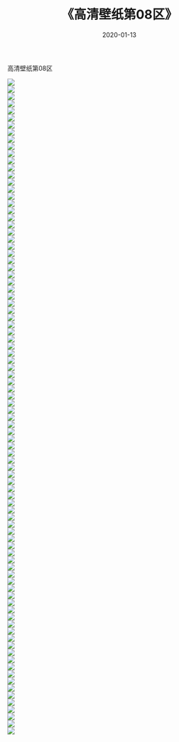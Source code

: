 ﻿---
layout: post
title:  《高清壁纸第08区》
date:   2020-01-13
img: http://img.660000.xyz/Sharelink/壁纸/高清壁纸/高清壁纸/高清壁纸第08区/000.jpg
categories: [美女, 清纯, 唯美]
---

高清壁纸第08区

  ![](http://img.660000.xyz/Sharelink/壁纸/高清壁纸/高清壁纸第08区/001.jpg) <br> ![](http://img.660000.xyz/Sharelink/壁纸/高清壁纸/高清壁纸第08区/002.jpg) <br> ![](http://img.660000.xyz/Sharelink/壁纸/高清壁纸/高清壁纸第08区/003.jpg) <br> ![](http://img.660000.xyz/Sharelink/壁纸/高清壁纸/高清壁纸第08区/004.jpg) <br> ![](http://img.660000.xyz/Sharelink/壁纸/高清壁纸/高清壁纸第08区/005.jpg) <br> ![](http://img.660000.xyz/Sharelink/壁纸/高清壁纸/高清壁纸第08区/006.jpg) <br> ![](http://img.660000.xyz/Sharelink/壁纸/高清壁纸/高清壁纸第08区/007.jpg) <br> ![](http://img.660000.xyz/Sharelink/壁纸/高清壁纸/高清壁纸第08区/008.jpg) <br> ![](http://img.660000.xyz/Sharelink/壁纸/高清壁纸/高清壁纸第08区/009.jpg) <br> ![](http://img.660000.xyz/Sharelink/壁纸/高清壁纸/高清壁纸第08区/010.jpg) <br> ![](http://img.660000.xyz/Sharelink/壁纸/高清壁纸/高清壁纸第08区/011.jpg) <br> ![](http://img.660000.xyz/Sharelink/壁纸/高清壁纸/高清壁纸第08区/012.jpg) <br> ![](http://img.660000.xyz/Sharelink/壁纸/高清壁纸/高清壁纸第08区/013.jpg) <br> ![](http://img.660000.xyz/Sharelink/壁纸/高清壁纸/高清壁纸第08区/014.jpg) <br> ![](http://img.660000.xyz/Sharelink/壁纸/高清壁纸/高清壁纸第08区/015.jpg) <br> ![](http://img.660000.xyz/Sharelink/壁纸/高清壁纸/高清壁纸第08区/016.jpg) <br> ![](http://img.660000.xyz/Sharelink/壁纸/高清壁纸/高清壁纸第08区/017.jpg) <br> ![](http://img.660000.xyz/Sharelink/壁纸/高清壁纸/高清壁纸第08区/018.jpg) <br> ![](http://img.660000.xyz/Sharelink/壁纸/高清壁纸/高清壁纸第08区/019.jpg) <br> ![](http://img.660000.xyz/Sharelink/壁纸/高清壁纸/高清壁纸第08区/020.jpg) <br> ![](http://img.660000.xyz/Sharelink/壁纸/高清壁纸/高清壁纸第08区/021.jpg) <br> ![](http://img.660000.xyz/Sharelink/壁纸/高清壁纸/高清壁纸第08区/022.jpg) <br> ![](http://img.660000.xyz/Sharelink/壁纸/高清壁纸/高清壁纸第08区/023.jpg) <br> ![](http://img.660000.xyz/Sharelink/壁纸/高清壁纸/高清壁纸第08区/024.jpg) <br> ![](http://img.660000.xyz/Sharelink/壁纸/高清壁纸/高清壁纸第08区/025.jpg) <br> ![](http://img.660000.xyz/Sharelink/壁纸/高清壁纸/高清壁纸第08区/026.jpg) <br> ![](http://img.660000.xyz/Sharelink/壁纸/高清壁纸/高清壁纸第08区/027.jpg) <br> ![](http://img.660000.xyz/Sharelink/壁纸/高清壁纸/高清壁纸第08区/028.jpg) <br> ![](http://img.660000.xyz/Sharelink/壁纸/高清壁纸/高清壁纸第08区/029.jpg) <br> ![](http://img.660000.xyz/Sharelink/壁纸/高清壁纸/高清壁纸第08区/030.jpg) <br> ![](http://img.660000.xyz/Sharelink/壁纸/高清壁纸/高清壁纸第08区/031.jpg) <br> ![](http://img.660000.xyz/Sharelink/壁纸/高清壁纸/高清壁纸第08区/032.jpg) <br> ![](http://img.660000.xyz/Sharelink/壁纸/高清壁纸/高清壁纸第08区/033.jpg) <br> ![](http://img.660000.xyz/Sharelink/壁纸/高清壁纸/高清壁纸第08区/034.jpg) <br> ![](http://img.660000.xyz/Sharelink/壁纸/高清壁纸/高清壁纸第08区/035.jpg) <br> ![](http://img.660000.xyz/Sharelink/壁纸/高清壁纸/高清壁纸第08区/036.jpg) <br> ![](http://img.660000.xyz/Sharelink/壁纸/高清壁纸/高清壁纸第08区/037.jpg) <br> ![](http://img.660000.xyz/Sharelink/壁纸/高清壁纸/高清壁纸第08区/038.jpg) <br> ![](http://img.660000.xyz/Sharelink/壁纸/高清壁纸/高清壁纸第08区/039.jpg) <br> ![](http://img.660000.xyz/Sharelink/壁纸/高清壁纸/高清壁纸第08区/040.jpg) <br> ![](http://img.660000.xyz/Sharelink/壁纸/高清壁纸/高清壁纸第08区/041.jpg) <br> ![](http://img.660000.xyz/Sharelink/壁纸/高清壁纸/高清壁纸第08区/042.jpg) <br> ![](http://img.660000.xyz/Sharelink/壁纸/高清壁纸/高清壁纸第08区/043.jpg) <br> ![](http://img.660000.xyz/Sharelink/壁纸/高清壁纸/高清壁纸第08区/044.jpg) <br> ![](http://img.660000.xyz/Sharelink/壁纸/高清壁纸/高清壁纸第08区/045.jpg) <br> ![](http://img.660000.xyz/Sharelink/壁纸/高清壁纸/高清壁纸第08区/046.jpg) <br> ![](http://img.660000.xyz/Sharelink/壁纸/高清壁纸/高清壁纸第08区/047.jpg) <br> ![](http://img.660000.xyz/Sharelink/壁纸/高清壁纸/高清壁纸第08区/048.jpg) <br> ![](http://img.660000.xyz/Sharelink/壁纸/高清壁纸/高清壁纸第08区/049.jpg) <br> ![](http://img.660000.xyz/Sharelink/壁纸/高清壁纸/高清壁纸第08区/050.jpg) <br> ![](http://img.660000.xyz/Sharelink/壁纸/高清壁纸/高清壁纸第08区/051.jpg) <br> ![](http://img.660000.xyz/Sharelink/壁纸/高清壁纸/高清壁纸第08区/052.jpg) <br> ![](http://img.660000.xyz/Sharelink/壁纸/高清壁纸/高清壁纸第08区/053.jpg) <br> ![](http://img.660000.xyz/Sharelink/壁纸/高清壁纸/高清壁纸第08区/054.jpg) <br> ![](http://img.660000.xyz/Sharelink/壁纸/高清壁纸/高清壁纸第08区/055.jpg) <br> ![](http://img.660000.xyz/Sharelink/壁纸/高清壁纸/高清壁纸第08区/056.jpg) <br> ![](http://img.660000.xyz/Sharelink/壁纸/高清壁纸/高清壁纸第08区/057.jpg) <br> ![](http://img.660000.xyz/Sharelink/壁纸/高清壁纸/高清壁纸第08区/058.jpg) <br> ![](http://img.660000.xyz/Sharelink/壁纸/高清壁纸/高清壁纸第08区/059.jpg) <br> ![](http://img.660000.xyz/Sharelink/壁纸/高清壁纸/高清壁纸第08区/060.jpg) <br> ![](http://img.660000.xyz/Sharelink/壁纸/高清壁纸/高清壁纸第08区/061.jpg) <br> ![](http://img.660000.xyz/Sharelink/壁纸/高清壁纸/高清壁纸第08区/062.jpg) <br> ![](http://img.660000.xyz/Sharelink/壁纸/高清壁纸/高清壁纸第08区/063.jpg) <br> ![](http://img.660000.xyz/Sharelink/壁纸/高清壁纸/高清壁纸第08区/064.jpg) <br> ![](http://img.660000.xyz/Sharelink/壁纸/高清壁纸/高清壁纸第08区/065.jpg) <br> ![](http://img.660000.xyz/Sharelink/壁纸/高清壁纸/高清壁纸第08区/066.jpg) <br> ![](http://img.660000.xyz/Sharelink/壁纸/高清壁纸/高清壁纸第08区/067.jpg) <br> ![](http://img.660000.xyz/Sharelink/壁纸/高清壁纸/高清壁纸第08区/068.jpg) <br> ![](http://img.660000.xyz/Sharelink/壁纸/高清壁纸/高清壁纸第08区/069.jpg) <br> ![](http://img.660000.xyz/Sharelink/壁纸/高清壁纸/高清壁纸第08区/070.bmp) <br> ![](http://img.660000.xyz/Sharelink/壁纸/高清壁纸/高清壁纸第08区/071.bmp) <br> ![](http://img.660000.xyz/Sharelink/壁纸/高清壁纸/高清壁纸第08区/072.bmp) <br> ![](http://img.660000.xyz/Sharelink/壁纸/高清壁纸/高清壁纸第08区/073.bmp) <br> ![](http://img.660000.xyz/Sharelink/壁纸/高清壁纸/高清壁纸第08区/074.jpg) <br> ![](http://img.660000.xyz/Sharelink/壁纸/高清壁纸/高清壁纸第08区/075.jpg) <br> ![](http://img.660000.xyz/Sharelink/壁纸/高清壁纸/高清壁纸第08区/076.jpg) <br> ![](http://img.660000.xyz/Sharelink/壁纸/高清壁纸/高清壁纸第08区/077.jpg) <br> ![](http://img.660000.xyz/Sharelink/壁纸/高清壁纸/高清壁纸第08区/078.jpg) <br> ![](http://img.660000.xyz/Sharelink/壁纸/高清壁纸/高清壁纸第08区/079.jpg) <br> ![](http://img.660000.xyz/Sharelink/壁纸/高清壁纸/高清壁纸第08区/080.jpg) <br> ![](http://img.660000.xyz/Sharelink/壁纸/高清壁纸/高清壁纸第08区/081.jpg) <br> ![](http://img.660000.xyz/Sharelink/壁纸/高清壁纸/高清壁纸第08区/082.jpg) <br> ![](http://img.660000.xyz/Sharelink/壁纸/高清壁纸/高清壁纸第08区/083.jpg) <br> ![](http://img.660000.xyz/Sharelink/壁纸/高清壁纸/高清壁纸第08区/084.jpg) <br> ![](http://img.660000.xyz/Sharelink/壁纸/高清壁纸/高清壁纸第08区/085.jpg) <br> ![](http://img.660000.xyz/Sharelink/壁纸/高清壁纸/高清壁纸第08区/086.jpg) <br> ![](http://img.660000.xyz/Sharelink/壁纸/高清壁纸/高清壁纸第08区/087.jpg) <br> ![](http://img.660000.xyz/Sharelink/壁纸/高清壁纸/高清壁纸第08区/088.jpg) <br> ![](http://img.660000.xyz/Sharelink/壁纸/高清壁纸/高清壁纸第08区/089.jpg) <br> ![](http://img.660000.xyz/Sharelink/壁纸/高清壁纸/高清壁纸第08区/090.jpg) <br> ![](http://img.660000.xyz/Sharelink/壁纸/高清壁纸/高清壁纸第08区/091.jpg) <br> ![](http://img.660000.xyz/Sharelink/壁纸/高清壁纸/高清壁纸第08区/092.jpg) <br>